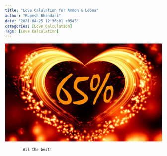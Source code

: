 ```yaml
---
title: "Love Calulation for Ammon & Leona"
author: "Rupesh Bhandari"
date: "2021-04-25 12:36:01 +0545"
categories: [Love Calculation]
Tags: [Love Calculation]
---
```


![Match Picture](/assets/img/lovecal/Ammon-Leona.jpg)

            All the best!
    